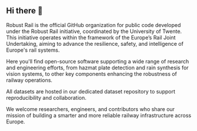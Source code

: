 ## Hi there 👋

Robust Rail is the official GitHub organization for public code developed under the Robust Rail initiative, coordinated by the University of Twente. This initiative operates within the framework of the Europe’s Rail Joint Undertaking, aiming to advance the resilience, safety, and intelligence of Europe's rail systems.

Here you'll find open-source software supporting a wide range of research and engineering efforts, from hazmat plate detection and rain synthesis for vision systems, to other key components enhancing the robustness of railway operations.

All datasets are hosted in our dedicated dataset repository to support reproducibility and collaboration.

We welcome researchers, engineers, and contributors who share our mission of building a smarter and more reliable railway infrastructure across Europe.
